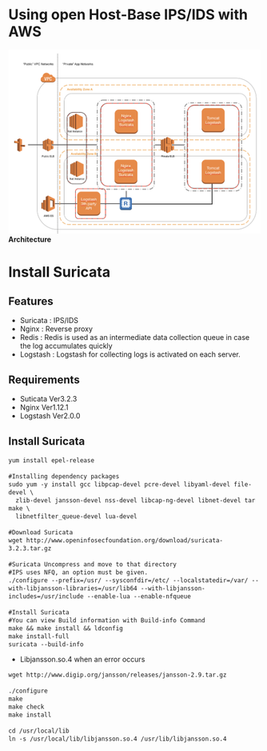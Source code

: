 Using open Host-Base IPS/IDS with AWS
=====
![Alt text](https://github.com/mateon01/server_info/blob/master/img/networks.png?raw=true)
__Architecture__


# Install Suricata

Features
---
* Suricata : IPS/IDS
* Nginx : Reverse proxy
* Redis : Redis is used as an intermediate data collection queue in case the log accumulates quickly
* Logstash : Logstash for collecting logs is activated on each server.

Requirements
---
* Suticata Ver3.2.3
* Nginx Ver1.12.1
* Logstash Ver2.0.0

Install Suricata
---

<pre><code>yum install epel-release

#Installing dependency packages
sudo yum -y install gcc libpcap-devel pcre-devel libyaml-devel file-devel \
  zlib-devel jansson-devel nss-devel libcap-ng-devel libnet-devel tar make \
  libnetfilter_queue-devel lua-devel

#Download Suricata
wget http://www.openinfosecfoundation.org/download/suricata-3.2.3.tar.gz

#Suricata Uncompress and move to that directory
#IPS uses NFQ, an option must be given.
./configure --prefix=/usr/ --sysconfdir=/etc/ --localstatedir=/var/ --with-libjansson-libraries=/usr/lib64 --with-libjansson-includes=/usr/include --enable-lua --enable-nfqueue

#Install Suricata
#You can view Build information with Build-info Command
make && make install && ldconfig
make install-full
suricata --build-info
</code></pre>

* Libjansson.so.4 when an error occurs

<pre><code>wget http://www.digip.org/jansson/releases/jansson-2.9.tar.gz

./configure
make
make check
make install

cd /usr/local/lib
ln -s /usr/local/lib/libjansson.so.4 /usr/lib/libjansson.so.4
</code></pre>

